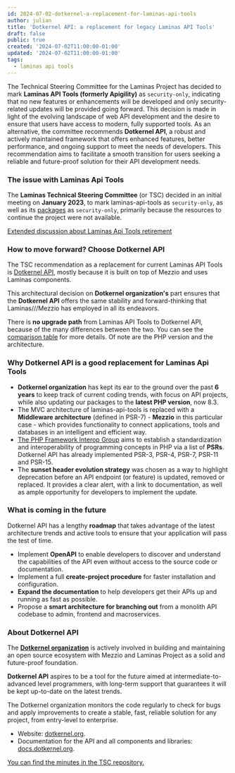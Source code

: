 ```yaml
---
id: 2024-07-02-dotkernel-a-replacement-for-laminas-api-tools
author: julian
title: 'Dotkernel API: a replacement for legacy Laminas API Tools'
draft: false
public: true
created: '2024-07-02T11:00:00-01:00'
updated: '2024-07-02T11:00:00-01:00'
tags:
  - laminas api tools
---
```


The Technical Steering Committee for the Laminas Project has decided to mark **Laminas API Tools (formerly Apigility)**
as `security-only`, indicating that no new features or enhancements will be developed and only security-related updates
will be provided going forward. This decision is made in light of the evolving landscape of web API development and the
desire to ensure that users have access to modern, fully supported tools. As an alternative, the committee recommends
**Dotkernel API**, a robust and actively maintained framework that offers enhanced features, better performance, and
ongoing support to meet the needs of developers. This recommendation aims to facilitate a smooth transition for users
seeking a reliable and future-proof solution for their API development needs.

<!--- EXTENDED -->

### The issue with Laminas Api Tools

The **Laminas Technical Steering Committee** (or TSC)  decided in an initial meeting on **January 2023**, to mark
laminas-api-tools as `security-only`, as well as its [packages](https://github.com/orgs/laminas-api-tools/repositories)
as `security-only`, primarily because the resources to continue the project were not available.

[Extended discussion about Laminas Api Tools retirement](https://github.com/laminas/technical-steering-committee/blob/main/meetings/minutes/2023-01-09-TSC-Minutes.md)

### How to move forward? Choose Dotkernel API

The TSC recommendation as a replacement for current Laminas API Tools is [Dotkernel API](https://www.dotkernel.org/),
mostly because it is built on top of Mezzio and uses Laminas components.

This architectural decision on **Dotkernel organization's** part ensures that the **Dotkernel API** offers the same
stability and forward-thinking that Laminas///Mezzio has employed in all its endeavors.

There is **no upgrade path** from Laminas API Tools to Dotkernel API, because of the many differences between the two.
You can see the [comparison table](https://www.dotkernel.com/dotkernel-api/dotkernel-api-versus-laminas-api-tools/) for
more details. Of note are the PHP version and the architecture.

### Why Dotkernel API is a good replacement for Laminas Api Tools

- **Dotkernel organization** has kept its ear to the ground over the past **6 years** to keep track of current coding
  trends, with focus on API projects, while also updating our packages to the **latest PHP version**, now 8.3.
- The MVC architecture of laminas-api-tools is replaced with a **Middleware architecture** (defined in PSR-7) -
  **Mezzio** in this particular case - which provides functionality to connect applications, tools and databases in an
  intelligent and efficient way.
- [The PHP Framework Interop Group](https://www.php-fig.org/) aims to establish a standardization and interoperability
  of programming concepts in PHP via a list of **PSRs**. Dotkernel API has already implemented PSR-3, PSR-4, PSR-7,
  PSR-11 and PSR-15.
- The **sunset header evolution strategy** was chosen as a way to highlight deprecation before an API endpoint
  (or feature) is updated, removed or replaced. It provides a clear alert, with a link to documentation, as well as
  ample opportunity for developers to implement the update.

### What is coming in the future

Dotkernel API has a lengthy **roadmap** that takes advantage of the latest architecture trends and active tools to
ensure that your application will pass the test of time.

- Implement **OpenAPI** to enable developers to discover and understand the capabilities of the API even without access
  to the source code or documentation.
- Implement a full **create-project procedure** for faster installation and configuration.
- **Expand the documentation** to help developers get their APIs up and running as fast as possible.
- Propose a **smart architecture for branching out** from a monolith API codebase to admin, frontend and macroservices.

### About Dotkernel API

The [**Dotkernel organization**](https://www.dotkernel.com) is actively involved in building and maintaining an open
source ecosystem with Mezzio and
Laminas Project as a solid and future-proof foundation.

**Dotkernel API** aspires to be a tool for the future aimed at intermediate-to-advanced level programmers, with
long-term support that guarantees it will be kept up-to-date on the latest trends.

The Dotkernel organization monitors the code regularly to check for bugs and apply improvements to create a stable,
fast, reliable solution for any project, from entry-level to enterprise.

- Website: [dotkernel.org](https://www.dotkernel.org/).
- Documentation for the API and all components and libraries: [docs.dotkernel.org](https://docs.dotkernel.org/).

[You can find the minutes in the TSC repository.](https://github.com/laminas/technical-steering-committee/blob/main/meetings/minutes/2024-05-06-TSC-Minutes.md)
